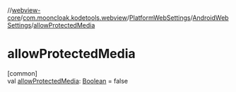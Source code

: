 //[webview-core](../../../../index.md)/[com.mooncloak.kodetools.webview](../../index.md)/[PlatformWebSettings](../index.md)/[AndroidWebSettings](index.md)/[allowProtectedMedia](allow-protected-media.md)

# allowProtectedMedia

[common]\
val [allowProtectedMedia](allow-protected-media.md): [Boolean](https://kotlinlang.org/api/latest/jvm/stdlib/kotlin/-boolean/index.html) = false
